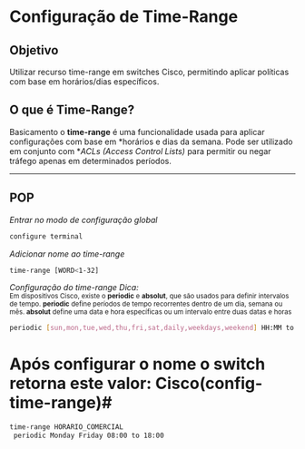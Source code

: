 # Configuração de Time-Range

## Objetivo
Utilizar recurso time-range em switches Cisco, permitindo aplicar políticas com base em horários/dias específicos.

## O que é Time-Range?

Basicamento o __time-range__ é uma funcionalidade usada para aplicar configurações com base em *horários e dias da semana. Pode ser utilizado em conjunto com **ACLs (Access Control Lists)* para permitir ou negar tráfego apenas em determinados períodos.

---

## POP
_Entrar no modo de configuração global_
~~~bash
configure terminal
~~~

_Adicionar nome ao time-range_
~~~bash
time-range [WORD<1-32] 
~~~

_Configuração do time-range_
_Dica:_
<br>
<sup>
  Em dispositivos Cisco, existe o __periodic__ e __absolut__, que são usados ​​para definir intervalos de tempo. __periodic__ define períodos de tempo recorrentes dentro de um dia, semana ou mês. __absolut__ define uma data e hora específicas ou um intervalo entre duas   datas e horas
</sup>
 
~~~bash
periodic [sun,mon,tue,wed,thu,fri,sat,daily,weekdays,weekend] HH:MM to HH:MM
~~~




# Após configurar o nome o switch retorna este valor: Cisco(config-time-range)#
~~~bash
time-range HORARIO_COMERCIAL
 periodic Monday Friday 08:00 to 18:00
~~~
